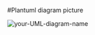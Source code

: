 #Plantuml diagram picture

![your-UML-diagram-name](http://www.plantuml.com/plantuml/proxy?cache=no&src=https://github.com/ysakharuta/test-plantuml/test.puml)